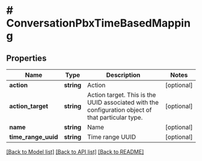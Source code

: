 # # ConversationPbxTimeBasedMapping

## Properties

Name | Type | Description | Notes
------------ | ------------- | ------------- | -------------
**action** | **string** | Action | [optional]
**action_target** | **string** | Action target.  This is the UUID associated with the configuration object of that particular type. | [optional]
**name** | **string** | Name | [optional]
**time_range_uuid** | **string** | Time range UUID | [optional]

[[Back to Model list]](../../README.md#models) [[Back to API list]](../../README.md#endpoints) [[Back to README]](../../README.md)
